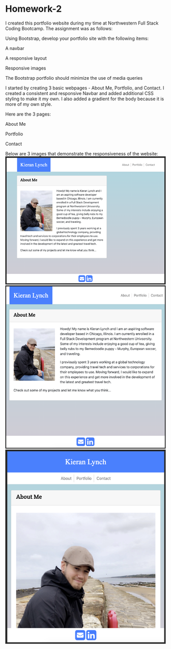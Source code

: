# Homework-2
I created this portfolio website during my time at Northwestern Full Stack Coding Bootcamp. The assignment was as follows:

Using Bootstrap, develop your portfolio site with the following items:

A navbar

A responsive layout

Responsive images

The Bootstrap portfolio should minimize the use of media queries


I started by creating 3 basic webpages - About Me, Portfolio, and Contact. I created a consistent and responsive Navbar and added additional CSS styling to make it my own. I also added a gradient for the body because it is more of my own style. 

Here are the 3 pages:

About Me
<insert image here>


Portfolio
<insert image here>


Contact
<insert image here>


Below are 3 images that demonstrate the responsiveness of the website:
![](assets/AboutMeAt980px.png)
![](assets/AboutMeAt780px.png)
![](assets/AboutMeAt640px.png)